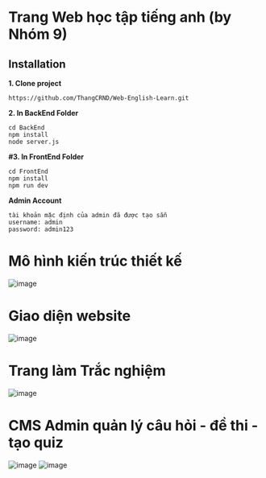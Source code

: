 # Trang Web học tập tiếng anh (by Nhóm 9)

## Installation
**1. Clone project**
```
https://github.com/ThangCRND/Web-English-Learn.git
```
**2. In BackEnd Folder**
```
cd BackEnd
npm install
node server.js
```
**#3. In FrontEnd Folder**

```
cd FrontEnd
npm install
npm run dev
```
**Admin Account**
```
tài khoản mặc định của admin đã được tạo sẵn
username: admin
password: admin123
```

# Mô hình kiến trúc thiết kế
![image](https://github.com/ThangCRND/Web-English-Learn/assets/130020047/cd79d845-2332-4dc4-bf8e-df9443dfae7b)



# Giao diện website
![image](https://github.com/ThangCRND/Web-Learn-English/assets/130020047/b07c5512-3f52-459f-920c-417bf7cc6ab1)

# Trang làm Trắc nghiệm
![image](https://github.com/ThangCRND/Web-Learn-English/assets/130020047/5256a1ce-d239-45a6-8c72-a6100da837de)


# CMS Admin quản lý câu hỏi - đề thi - tạo quiz
![image](https://github.com/ThangCRND/Web-Learn-English/assets/130020047/fbe7ff3f-e4db-4734-8f66-de1da67cfa19)
![image](https://github.com/ThangCRND/Web-Learn-English/assets/130020047/f4f2444e-8106-4424-906a-a441ae798f19)







